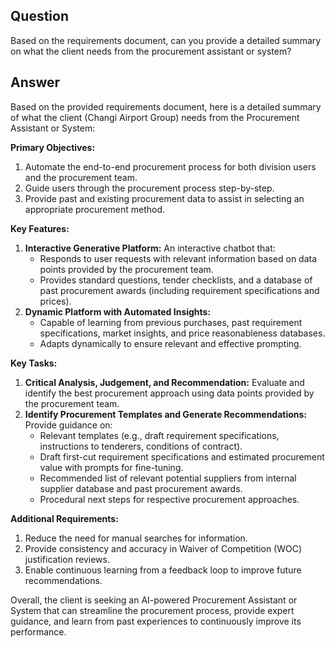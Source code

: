 
## Question

Based on the requirements document, can you provide a detailed summary on what the client needs from the procurement assistant or system?

## Answer

Based on the provided requirements document, here is a detailed summary of what the client (Changi Airport Group) needs from the Procurement Assistant or System:

**Primary Objectives:**

1. Automate the end-to-end procurement process for both division users and the procurement team.
2. Guide users through the procurement process step-by-step.
3. Provide past and existing procurement data to assist in selecting an appropriate procurement method.

**Key Features:**

1. **Interactive Generative Platform:** An interactive chatbot that:
	* Responds to user requests with relevant information based on data points provided by the procurement team.
	* Provides standard questions, tender checklists, and a database of past procurement awards (including requirement specifications and prices).
2. **Dynamic Platform with Automated Insights:**
	* Capable of learning from previous purchases, past requirement specifications, market insights, and price reasonableness databases.
	* Adapts dynamically to ensure relevant and effective prompting.

**Key Tasks:**

1. **Critical Analysis, Judgement, and Recommendation:** Evaluate and identify the best procurement approach using data points provided by the procurement team.
2. **Identify Procurement Templates and Generate Recommendations:** Provide guidance on:
	* Relevant templates (e.g., draft requirement specifications, instructions to tenderers, conditions of contract).
	* Draft first-cut requirement specifications and estimated procurement value with prompts for fine-tuning.
	* Recommended list of relevant potential suppliers from internal supplier database and past procurement awards.
	* Procedural next steps for respective procurement approaches.

**Additional Requirements:**

1. Reduce the need for manual searches for information.
2. Provide consistency and accuracy in Waiver of Competition (WOC) justification reviews.
3. Enable continuous learning from a feedback loop to improve future recommendations.

Overall, the client is seeking an AI-powered Procurement Assistant or System that can streamline the procurement process, provide expert guidance, and learn from past experiences to continuously improve its performance.
